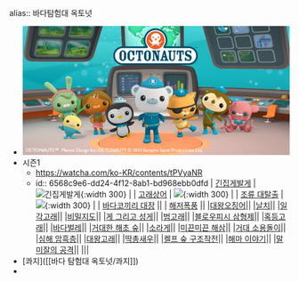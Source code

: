 alias:: 바다탐험대 옥토넛

- ![2-qRUEct36opgnCydB0DVmu9OkZNU7YaDLk1UNPfQcuqT6MUNG8NDgfTHP3FPyeXcEerTqYvrzw3flUnzl8jVpnsjk4OeaKG2WUc24mvO_CibK__S8lNH9hSeb4kY_ynFY2Mi6tDu7ki-J7OJFX1fw.webp](../assets/2-qRUEct36opgnCydB0DVmu9OkZNU7YaDLk1UNPfQcuqT6MUNG8NDgfTHP3FPyeXcEerTqYvrzw3flUnzl8jVpnsjk4OeaKG2WUc24mvO_CibK_S8lNH9hSeb4kY_ynFY2Mi6tDu7ki-J7OJFX1fw_1698208265190_0.webp)
- 시즌1
	- https://watcha.com/ko-KR/contents/tPVyaNR
	- id:: 6568c9e6-dd24-4f12-8ab1-bd968ebb0dfd
	  | [긴집게발게](https://watcha.com/watch/eq94AE1) | ![긴집게발게](https://an2-img.amz.wtchn.net/image/vod/c_fill_auto,q_70,w_1280,h_720/2c9f98d76e63f0f8016e64f405a30036/thumbnail-hq/0020.jpg?sig=7c034081bcbe57590d739b286f160246b9f0a8a87500fe2109833a6464dd0b9b){:width 300} |
	  | [고래상어](https://watcha.com/watch/exR18lz) | ![](https://an2-img.amz.wtchn.net/image/vod/c_fill_auto,q_70,w_1280,h_720/2c9f98d76e63f0f8016e64f405ad0037/thumbnail-hq/0054.jpg?sig=c794e45f93114ca8361d0419859707b05dacc43584560c6be1ff398d1dde7bc6){:width 300} |
	  | [조류 대탈출](https://watcha.com/watch/exEOAR0?mappingSource=basic) | ![](https://an2-img.amz.wtchn.net/image/vod/c_fill_auto,q_70,w_1280,h_720/2c9f98d76e63f0f8016e64f405b70038/thumbnail-hq/0044.jpg?sig=16c1c98d82331a0af7b1273e352064946622774776625cba7c61c09c787c0d93){:width 300} |
	  | [바다코끼리 대장](https://watcha.com/watch/eqbAG3a) ||
	  | [해저폭풍](https://watcha.com/watch/ex3w3Gb?mappingSource=basic) ||
	  |[대왕오징어](https://watcha.com/watch/e7Mjz8w?mappingSource=basic)||
	  |[날치](https://watcha.com/watch/exaaZbO?mappingSource=basic)||
	  |[일각고래](https://watcha.com/watch/eqja3D5?mappingSource=basic)||
	  |[비밀지도](https://watcha.com/watch/eY0g0mj?mappingSource=basic)||
	  |[게 그리고 성게](https://watcha.com/watch/exvN6W3?mappingSource=basic)||
	  |[범고래](https://watcha.com/watch/eYnZ2v9?mappingSource=basic)||
	  |[블로우피시 삼형제](https://watcha.com/watch/eY123nV?mappingSource=basic)||
	  |[혹등고래](https://watcha.com/watch/e7rrVjr?mappingSource=basic)||
	  |[바다벌레](https://watcha.com/watch/exz5NLy?mappingSource=basic)||
	  |[거대한 해초 숲](https://watcha.com/watch/eqKgkOQ?mappingSource=basic)||
	  |[소라게](https://watcha.com/watch/exDzn4L?mappingSource=basic)||
	  |[미끈미끈 해삼](https://watcha.com/watch/eYd1Pjy?mappingSource=basic)||
	  |[거대 소용돌이](https://watcha.com/watch/exJnAkA?mappingSource=basic)||
	  |[심해 암흑층](https://watcha.com/watch/e7XXmZK?mappingSource=basic)||
	  |[대왕고래](https://watcha.com/watch/e7WrdKQ?mappingSource=basic)||
	  |[딱총새우](https://watcha.com/watch/eYlJaR9?mappingSource=basic)||
	  |[켈프 숲 구조작전](https://watcha.com/watch/eqLW4dE?mappingSource=basic)||
	  |[해마 이야기](https://watcha.com/watch/ex5b3JK?mappingSource=basic)||
	  |[말미잘의 공격](https://watcha.com/watch/expk6Mn?mappingSource=basic)||
	  |||
- [콰지]([[바다 탐험대 옥토넛/콰지]])
-